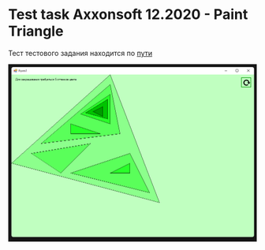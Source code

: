 # Test task Axxonsoft 12.2020 - Paint Triangle

Тест тестового задания находится по [пути](docs/AxxonSoft_C%23_task_d842df47-86e8-463c-81ee-e141c2fffa3a.pdf)

![](docs/window.png)
